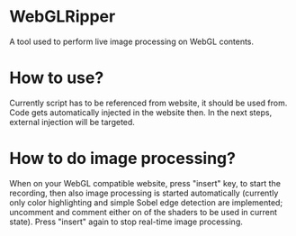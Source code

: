 # WebGLRipper
A tool used to perform live image processing on WebGL contents.

# How to use?

Currently script has to be referenced from website, it should be used from.
Code gets automatically injected in the website then.
In the next steps, external injection will be targeted.

# How to do image processing?

When on your WebGL compatible website, press "insert" key, to start the recording, then also image processing is started automatically (currently only color highlighting and simple Sobel edge detection are implemented; uncomment and comment either on of the shaders to be used in current state). Press "insert" again to stop real-time image processing. 
